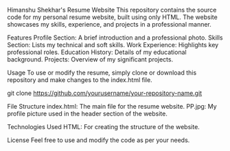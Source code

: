 Himanshu Shekhar's Resume Website
This repository contains the source code for my personal resume website, built using only HTML. The website showcases my skills, experience, and projects in a professional manner.

Features
Profile Section: A brief introduction and a professional photo.
Skills Section: Lists my technical and soft skills.
Work Experience: Highlights key professional roles.
Education History: Details of my educational background.
Projects: Overview of my significant projects.

Usage
To use or modify the resume, simply clone or download this repository and make changes to the index.html file.

git clone https://github.com/yourusername/your-repository-name.git

File Structure
index.html: The main file for the resume website.
PP.jpg: My profile picture used in the header section of the website.

Technologies Used
HTML: For creating the structure of the website.

License
Feel free to use and modify the code as per your needs.
